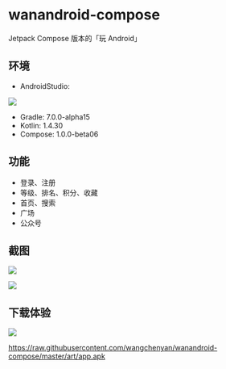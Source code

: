 # wanandroid-compose

Jetpack Compose 版本的「玩 Android」

## 环境

- AndroidStudio: 

![](https://raw.githubusercontent.com/wangchenyan/wanandroid-compose/master/art/android-studio.jpg)

- Gradle: 7.0.0-alpha15
- Kotlin: 1.4.30
- Compose: 1.0.0-beta06

## 功能
- 登录、注册
- 等级、排名、积分、收藏
- 首页、搜索
- 广场
- 公众号

## 截图
![](https://raw.githubusercontent.com/wangchenyan/wanandroid-compose/master/art/screenshot01.jpg)

![](https://raw.githubusercontent.com/wangchenyan/wanandroid-compose/master/art/screenshot02.jpg)

## 下载体验
![](https://raw.githubusercontent.com/wangchenyan/wanandroid-compose/master/art/qrcode.png)

https://raw.githubusercontent.com/wangchenyan/wanandroid-compose/master/art/app.apk